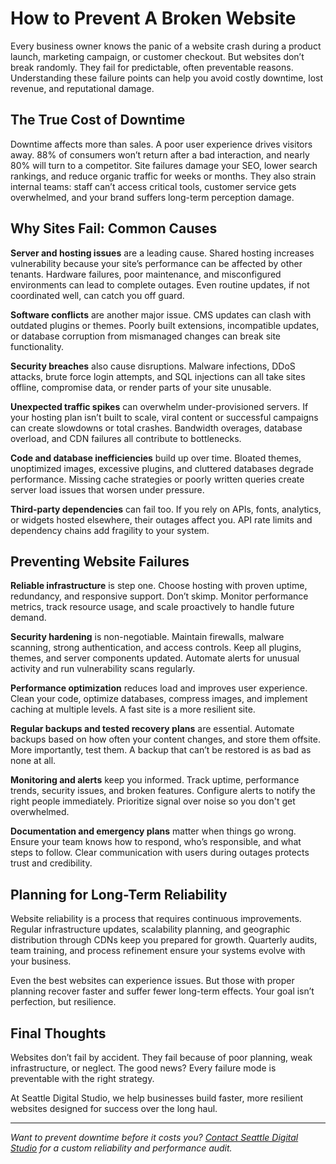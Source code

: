 # How to Prevent A Broken Website

Every business owner knows the panic of a website crash during a product launch, marketing campaign, or customer checkout. But websites don’t break randomly. They fail for predictable, often preventable reasons. Understanding these failure points can help you avoid costly downtime, lost revenue, and reputational damage.

## The True Cost of Downtime

Downtime affects more than sales. A poor user experience drives visitors away. 88% of consumers won’t return after a bad interaction, and nearly 80% will turn to a competitor. Site failures damage your SEO, lower search rankings, and reduce organic traffic for weeks or months. They also strain internal teams: staff can’t access critical tools, customer service gets overwhelmed, and your brand suffers long-term perception damage.

## Why Sites Fail: Common Causes

**Server and hosting issues** are a leading cause. Shared hosting increases vulnerability because your site’s performance can be affected by other tenants. Hardware failures, poor maintenance, and misconfigured environments can lead to complete outages. Even routine updates, if not coordinated well, can catch you off guard.

**Software conflicts** are another major issue. CMS updates can clash with outdated plugins or themes. Poorly built extensions, incompatible updates, or database corruption from mismanaged changes can break site functionality.

**Security breaches** also cause disruptions. Malware infections, DDoS attacks, brute force login attempts, and SQL injections can all take sites offline, compromise data, or render parts of your site unusable.

**Unexpected traffic spikes** can overwhelm under-provisioned servers. If your hosting plan isn’t built to scale, viral content or successful campaigns can create slowdowns or total crashes. Bandwidth overages, database overload, and CDN failures all contribute to bottlenecks.

**Code and database inefficiencies** build up over time. Bloated themes, unoptimized images, excessive plugins, and cluttered databases degrade performance. Missing cache strategies or poorly written queries create server load issues that worsen under pressure.

**Third-party dependencies** can fail too. If you rely on APIs, fonts, analytics, or widgets hosted elsewhere, their outages affect you. API rate limits and dependency chains add fragility to your system.

## Preventing Website Failures

**Reliable infrastructure** is step one. Choose hosting with proven uptime, redundancy, and responsive support. Don’t skimp. Monitor performance metrics, track resource usage, and scale proactively to handle future demand.

**Security hardening** is non-negotiable. Maintain firewalls, malware scanning, strong authentication, and access controls. Keep all plugins, themes, and server components updated. Automate alerts for unusual activity and run vulnerability scans regularly.

**Performance optimization** reduces load and improves user experience. Clean your code, optimize databases, compress images, and implement caching at multiple levels. A fast site is a more resilient site.

**Regular backups and tested recovery plans** are essential. Automate backups based on how often your content changes, and store them offsite. More importantly, test them. A backup that can’t be restored is as bad as none at all.

**Monitoring and alerts** keep you informed. Track uptime, performance trends, security issues, and broken features. Configure alerts to notify the right people immediately. Prioritize signal over noise so you don't get overwhelmed.

**Documentation and emergency plans** matter when things go wrong. Ensure your team knows how to respond, who’s responsible, and what steps to follow. Clear communication with users during outages protects trust and credibility.

## Planning for Long-Term Reliability

Website reliability is a process that requires continuous improvements. Regular infrastructure updates, scalability planning, and geographic distribution through CDNs keep you prepared for growth. Quarterly audits, team training, and process refinement ensure your systems evolve with your business.

Even the best websites can experience issues. But those with proper planning recover faster and suffer fewer long-term effects. Your goal isn’t perfection, but resilience.

## Final Thoughts

Websites don’t fail by accident. They fail because of poor planning, weak infrastructure, or neglect. The good news? Every failure mode is preventable with the right strategy.

At Seattle Digital Studio, we help businesses build faster, more resilient websites designed for success over the long haul.

<HR>

*Want to prevent downtime before it costs you? [Contact Seattle Digital Studio](/contact) for a custom reliability and performance audit.*
